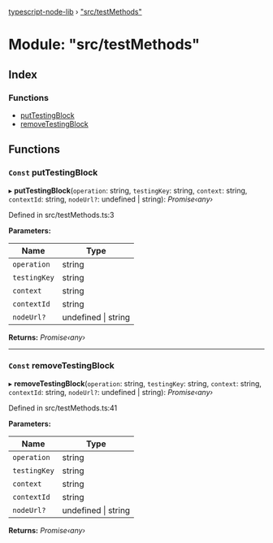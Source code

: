 [typescript-node-lib](../README.md) › ["src/testMethods"](_src_testmethods_.md)

# Module: "src/testMethods"

## Index

### Functions

* [putTestingBlock](_src_testmethods_.md#const-puttestingblock)
* [removeTestingBlock](_src_testmethods_.md#const-removetestingblock)

## Functions

### `Const` putTestingBlock

▸ **putTestingBlock**(`operation`: string, `testingKey`: string, `context`: string, `contextId`: string, `nodeUrl?`: undefined | string): *Promise‹any›*

Defined in src/testMethods.ts:3

**Parameters:**

Name | Type |
------ | ------ |
`operation` | string |
`testingKey` | string |
`context` | string |
`contextId` | string |
`nodeUrl?` | undefined &#124; string |

**Returns:** *Promise‹any›*

___

### `Const` removeTestingBlock

▸ **removeTestingBlock**(`operation`: string, `testingKey`: string, `context`: string, `contextId`: string, `nodeUrl?`: undefined | string): *Promise‹any›*

Defined in src/testMethods.ts:41

**Parameters:**

Name | Type |
------ | ------ |
`operation` | string |
`testingKey` | string |
`context` | string |
`contextId` | string |
`nodeUrl?` | undefined &#124; string |

**Returns:** *Promise‹any›*
